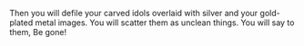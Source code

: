 Then you will defile your carved idols overlaid with silver and your gold-plated metal images. You will scatter them as unclean things. You will say to them, Be gone!
